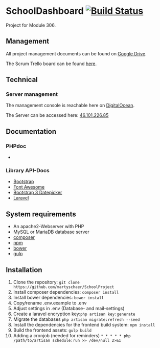 # SchoolDashboard [![Build Status](https://travis-ci.org/martyschaer/SchoolDashboard.svg?branch=master)](https://travis-ci.org/martyschaer/SchoolDashboard)
Project for Module 306.

## Management
All project management documents can be found on [Google Drive](https://drive.google.com/drive/folders/0B817XkuekfgYS1luV2RRSHpVOG8).

The Scrum Trello board can be found [here](https://trello.com/b/Ol8jBTos/schoolproject).

## Technical
### Server management
The management console is reachable here on [DigitalOcean](https://cloud.digitalocean.com/droplets/10094949).

The Server can be accessed here: [46.101.226.85](http://46.101.226.85/)

## Documentation
### PHPdoc
-

### Library API-Docs
* [Bootstrap](http://getbootstrap.com/)
* [Font Awesome](https://fortawesome.github.io/Font-Awesome/)
* [Bootstrap 3 Datepicker](https://eonasdan.github.io/bootstrap-datetimepicker/)
* [Laravel](https://laravel.com/docs/5.2)

## System requirements
* An apache2-Webserver with PHP
* MySQL or MariaDB database server
* [composer](https://getcomposer.org/)
* [npm](https://nodejs.org/)
* [bower](http://bower.io/)
* [gulp](http://gulpjs.com/)

## Installation
1. Clone the repository: `git clone https://github.com/martyschaer/SchoolProject`
2. Install composer dependencies: `composer install`
3. Install bower dependencies: `bower install`
4. Copy/rename .env.example to .env
5. Adjust settings in .env (Database- and mail-settings)
6. Create a laravel encryption key:`php artisan key:generate`
7. Migrate the databases `php artisan migrate:refresh --seed`
8. Install the dependencies for the frontend build system: `npm install`
9. Build the frontend assets: `gulp build`
10. Adding a cronjob (needed for reminders) `* * * * * php /path/to/artisan schedule:run >> /dev/null 2>&1`
